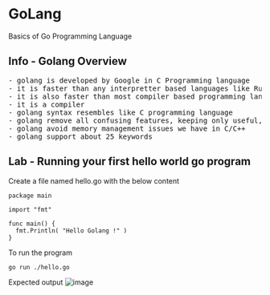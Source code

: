 # GoLang
Basics of Go Programming Language

## Info - Golang Overview
<pre>
- golang is developed by Google in C Programming language
- it is faster than any interpretter based languages like Ruby, Python, etc.,
- it is also faster than most compiler based programming languages
- it is a compiler
- golang syntax resembles like C programming language
- golang remove all confusing features, keeping only useful, non-confusing features
- golang avoid memory management issues we have in C/C++
- golang support about 25 keywords
</pre>

## Lab - Running your first hello world go program
Create a file named hello.go with the below content
```
package main 

import "fmt"

func main() {
  fmt.Println( "Hello Golang !" )
}
```
To run the program
```
go run ./hello.go
```
Expected output
![image](https://github.com/user-attachments/assets/a35a084c-d005-49a2-992a-7a18191383c4)
